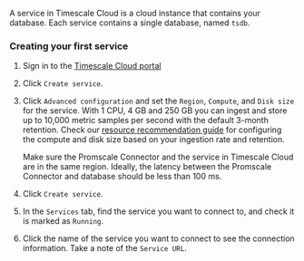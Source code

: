 A service in Timescale Cloud is a cloud instance that contains your database.
Each service contains a single database, named `tsdb`.

<procedure>

### Creating your first service

1.  Sign in to the [Timescale Cloud portal][timescale-cloud]
1.  Click `Create service`.
1.  Click `Advanced configuration` and set the `Region`, `Compute`, and `Disk size`
    for the service. With 1&nbsp;CPU, 4&nbsp;GB and 250&nbsp;GB you can ingest and
    store up to 10,000&nbsp;metric samples per second with the default 3-month retention. 
    Check our [resource recommendation guide][promscale-resource-recomm] for configuring the compute and 
    disk size based on your ingestion rate and retention.

    <highlight type="note">
    Make sure the Promscale Connector and the service in Timescale Cloud are
    in the same region. Ideally, the latency between the Promscale 
    Connector and database should be less than 100&nbsp;ms. 
    </highlight>
    
1.  Click `Create service`.
1.  In the `Services` tab, find the service you want to connect to, and check
    it is marked as `Running`.
1.  Click the name of the service you want to connect to see the connection
    information. Take a note of the `Service URL`.

</procedure>

[timescale-cloud]: https://console.cloud.timescale.com/
[promscale-resource-recomm]: /promscale/latest/recommendations/resource-recomm/